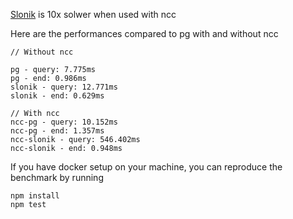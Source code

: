 [Slonik](https://github.com/gajus/slonik) is 10x solwer when used with ncc

Here are the performances compared to pg with and without ncc

```
// Without ncc

pg - query: 7.775ms
pg - end: 0.986ms
slonik - query: 12.771ms
slonik - end: 0.629ms

// With ncc
ncc-pg - query: 10.152ms
ncc-pg - end: 1.357ms
ncc-slonik - query: 546.402ms
ncc-slonik - end: 0.948ms
```

If you have docker setup on your machine, you can reproduce the benchmark by running

```
npm install
npm test
```